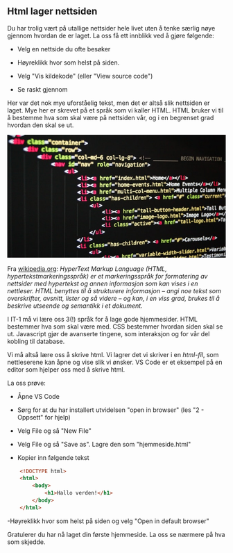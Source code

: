 ## Html lager nettsiden

Du har trolig vært på utallige nettsider hele livet uten å tenke særlig nøye gjennom hvordan de er laget. La oss få ett innblikk ved å gjøre følgende:

- Velg en nettside du ofte besøker

- Høyreklikk hvor som helst på siden.

- Velg "Vis kildekode" (eller "View source code")

- Se raskt gjennom

Her var det nok mye uforståelig tekst, men det er altså slik nettsiden er laget. Mye her er skrevet på et språk som vi kaller HTML. HTML bruker vi til å bestemme hva som skal være på nettsiden vår, og i en begrenset grad hvordan den skal se ut.

![alt text](./bilde.jpg "Eksempel på kildekode")

Fra [wikipedia.org](https://no.wikipedia.org/wiki/HTML): _HyperText Markup Language (HTML, hypertekstmarkeringsspråk) er et markeringsspråk for formatering av nettsider med hypertekst og annen informasjon som kan vises i en nettleser.
HTML benyttes til å strukturere informasjon – angi noe tekst som overskrifter, avsnitt, lister og så videre – og kan, i en viss grad, brukes til å beskrive utseende og semantikk i et dokument._

I IT-1 må vi lære oss 3(!) språk for å lage gode hjemmesider. HTML bestemmer hva som skal være med. CSS bestemmer hvordan siden skal se ut. Javascript gjør de avanserte tingene, som interaksjon og for vår del kobling til database.

Vi må altså lære oss å skrive html. Vi lagrer det vi skriver i en _html-fil_, som nettleserene kan åpne og vise slik vi ønsker. VS Code er et eksempel på en editor som hjelper oss med å skrive html. 

La oss prøve:

- Åpne VS Code

- Sørg for at du har installert utvidelsen "open in browser" (les "2 - Oppsett" for hjelp)

- Velg File og så "New File"

- Velg File og så "Save as". Lagre den som "hjemmeside.html"

- Kopier inn følgende tekst

```HTML
    <!DOCTYPE html>
    <html>
        <body>
            <h1>Hallo verden!</h1>
        </body>
    </html>
```

-Høyreklikk hvor som helst på siden og velg "Open in default browser"

Gratulerer du har nå laget din første hjemmeside. La oss se nærmere på hva som skjedde.
